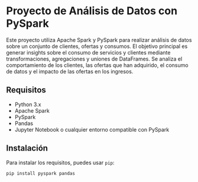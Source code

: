 # Proyecto de Análisis de Datos con PySpark

Este proyecto utiliza Apache Spark y PySpark para realizar análisis de datos sobre un conjunto de clientes, ofertas y consumos. El objetivo principal es generar insights sobre el consumo de servicios y clientes mediante transformaciones, agregaciones y uniones de DataFrames. Se analiza el comportamiento de los clientes, las ofertas que han adquirido, el consumo de datos y el impacto de las ofertas en los ingresos.

## Requisitos

- Python 3.x
- Apache Spark
- PySpark
- Pandas
- Jupyter Notebook o cualquier entorno compatible con PySpark

## Instalación

Para instalar los requisitos, puedes usar `pip`:

```bash
pip install pyspark pandas
